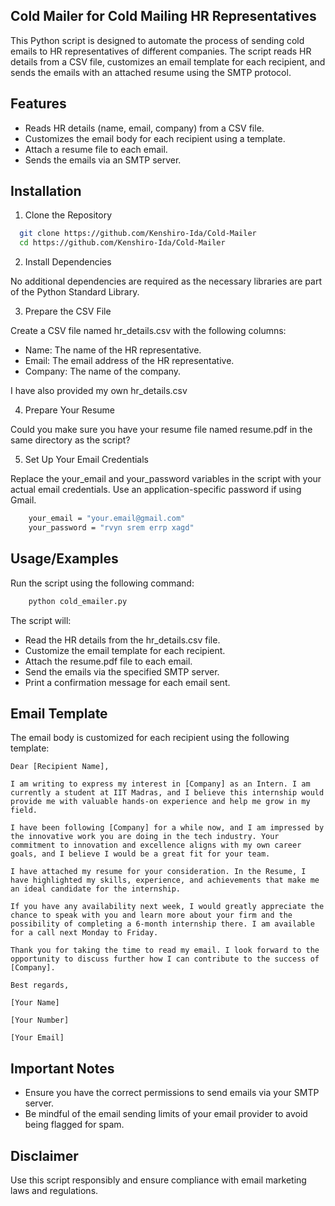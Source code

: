 ## Cold Mailer for Cold Mailing HR Representatives

This Python script is designed to automate the process of sending cold emails to HR representatives of different companies. The script reads HR details from a CSV file, customizes an email template for each recipient, and sends the emails with an attached resume using the SMTP protocol.
## Features

- Reads HR details (name, email, company) from a CSV file.
- Customizes the email body for each recipient using a template.
- Attach a resume file to each email.
- Sends the emails via an SMTP server.


## Installation

1. Clone the Repository

```bash
  git clone https://github.com/Kenshiro-Ida/Cold-Mailer
  cd https://github.com/Kenshiro-Ida/Cold-Mailer
```
2. Install Dependencies

No additional dependencies are required as the necessary libraries are part of the Python Standard Library.

3. Prepare the CSV File

Create a CSV file named hr_details.csv with the following columns:

- Name: The name of the HR representative.
- Email: The email address of the HR representative.
- Company: The name of the company.

I have also provided my own hr_details.csv

4. Prepare Your Resume 

Could you make sure you have your resume file named resume.pdf in the same directory as the script?

5. Set Up Your Email Credentials

Replace the your_email and your_password variables in the script with your actual email credentials. Use an application-specific password if using Gmail.

```bash
    your_email = "your.email@gmail.com"
    your_password = "rvyn srem errp xagd" 
```

## Usage/Examples

Run the script using the following command:

```bash
    python cold_emailer.py
```

The script will:

- Read the HR details from the hr_details.csv file.
- Customize the email template for each recipient.
- Attach the resume.pdf file to each email.
- Send the emails via the specified SMTP server.
- Print a confirmation message for each email sent.


## Email Template

The email body is customized for each recipient using the following template:

```plaintext
Dear [Recipient Name],

I am writing to express my interest in [Company] as an Intern. I am currently a student at IIT Madras, and I believe this internship would provide me with valuable hands-on experience and help me grow in my field.

I have been following [Company] for a while now, and I am impressed by the innovative work you are doing in the tech industry. Your commitment to innovation and excellence aligns with my own career goals, and I believe I would be a great fit for your team.

I have attached my resume for your consideration. In the Resume, I have highlighted my skills, experience, and achievements that make me an ideal candidate for the internship.

If you have any availability next week, I would greatly appreciate the chance to speak with you and learn more about your firm and the possibility of completing a 6-month internship there. I am available for a call next Monday to Friday.

Thank you for taking the time to read my email. I look forward to the opportunity to discuss further how I can contribute to the success of [Company].

Best regards,

[Your Name]

[Your Number]

[Your Email]
```
## Important Notes

- Ensure you have the correct permissions to send emails via your SMTP server.
- Be mindful of the email sending limits of your email provider to avoid being flagged for spam.
## Disclaimer

Use this script responsibly and ensure compliance with email marketing laws and regulations.
